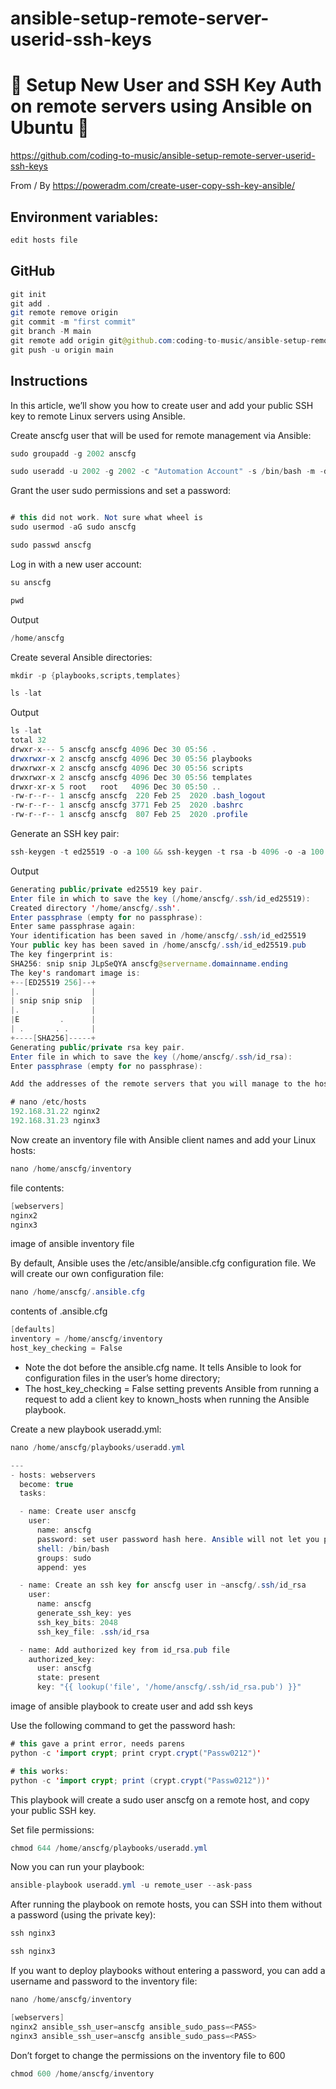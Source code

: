 # ansible-setup-remote-server-userid-ssh-keys

# 🚀 Setup New User and SSH Key Auth on remote servers using Ansible on Ubuntu 🚀

https://github.com/coding-to-music/ansible-setup-remote-server-userid-ssh-keys


From / By https://poweradm.com/create-user-copy-ssh-key-ansible/

## Environment variables:

```java
edit hosts file
```

## GitHub

```java
git init
git add .
git remote remove origin
git commit -m "first commit"
git branch -M main
git remote add origin git@github.com:coding-to-music/ansible-setup-remote-server-userid-ssh-keys.git
git push -u origin main
```

## Instructions

In this article, we’ll show you how to create user and add your public SSH key to remote Linux servers using Ansible.


Create anscfg user that will be used for remote management via Ansible:

```java
sudo groupadd -g 2002 anscfg

sudo useradd -u 2002 -g 2002 -c "Automation Account" -s /bin/bash -m -d /home/anscfg anscfg
```

Grant the user sudo permissions and set a password:

```java

# this did not work. Not sure what wheel is
sudo usermod -aG sudo anscfg

sudo passwd anscfg
```

Log in with a new user account:

```java
su anscfg
```

```java
pwd
```

Output

```java
/home/anscfg
```

Create several Ansible directories:

```java
mkdir -p {playbooks,scripts,templates}
```

```java
ls -lat
```

Output

```java
ls -lat
total 32
drwxr-x--- 5 anscfg anscfg 4096 Dec 30 05:56 .
drwxrwxr-x 2 anscfg anscfg 4096 Dec 30 05:56 playbooks
drwxrwxr-x 2 anscfg anscfg 4096 Dec 30 05:56 scripts
drwxrwxr-x 2 anscfg anscfg 4096 Dec 30 05:56 templates
drwxr-xr-x 5 root   root   4096 Dec 30 05:50 ..
-rw-r--r-- 1 anscfg anscfg  220 Feb 25  2020 .bash_logout
-rw-r--r-- 1 anscfg anscfg 3771 Feb 25  2020 .bashrc
-rw-r--r-- 1 anscfg anscfg  807 Feb 25  2020 .profile
```

Generate an SSH key pair:

```java
ssh-keygen -t ed25519 -o -a 100 && ssh-keygen -t rsa -b 4096 -o -a 100
```

Output

```java
Generating public/private ed25519 key pair.
Enter file in which to save the key (/home/anscfg/.ssh/id_ed25519): 
Created directory '/home/anscfg/.ssh'.
Enter passphrase (empty for no passphrase): 
Enter same passphrase again: 
Your identification has been saved in /home/anscfg/.ssh/id_ed25519
Your public key has been saved in /home/anscfg/.ssh/id_ed25519.pub
The key fingerprint is:
SHA256: snip snip JLpSeQYA anscfg@servername.domainname.ending
The key's randomart image is:
+--[ED25519 256]--+
|.                |
| snip snip snip  |
|.                |
|E         .      |
| .       . .     |
+----[SHA256]-----+
Generating public/private rsa key pair.
Enter file in which to save the key (/home/anscfg/.ssh/id_rsa): 
Enter passphrase (empty for no passphrase): 

Add the addresses of the remote servers that you will manage to the hosts file:
```

```java
# nano /etc/hosts
192.168.31.22 nginx2
192.168.31.23 nginx3
```

Now create an inventory file with Ansible client names and add your Linux hosts:

```java
nano /home/anscfg/inventory
```

file contents:

```java
[webservers]
nginx2
nginx3
```

image of ansible inventory file

By default, Ansible uses the /etc/ansible/ansible.cfg configuration file. We will create our own configuration file:

```java
nano /home/anscfg/.ansible.cfg
```

contents of .ansible.cfg

```java
[defaults]
inventory = /home/anscfg/inventory
host_key_checking = False
```

- Note the dot before the ansible.cfg name. It tells Ansible to look for configuration files in the user’s home directory;
- The host_key_checking = False setting prevents Ansible from running a request to add a client key to known_hosts when running the Ansible playbook.

Create a new playbook useradd.yml:

```java
nano /home/anscfg/playbooks/useradd.yml
```

```java
---
- hosts: webservers
  become: true
  tasks:

  - name: Create user anscfg
    user:
      name: anscfg
      password: set user password hash here. Ansible will not let you pass the password in clear text. Get your password hash with python (see the command below).
      shell: /bin/bash
      groups: sudo
      append: yes

  - name: Create an ssh key for anscfg user in ~anscfg/.ssh/id_rsa
    user:
      name: anscfg
      generate_ssh_key: yes
      ssh_key_bits: 2048
      ssh_key_file: .ssh/id_rsa

  - name: Add authorized key from id_rsa.pub file
    authorized_key:
      user: anscfg
      state: present
      key: "{{ lookup('file', '/home/anscfg/.ssh/id_rsa.pub') }}"
```

image of ansible playbook to create user and add ssh keys

Use the following command to get the password hash:

```java
# this gave a print error, needs parens
python -c 'import crypt; print crypt.crypt("Passw0212")'

# this works:
python -c 'import crypt; print (crypt.crypt("Passw0212"))'
```

This playbook will create a sudo user anscfg on a remote host, and copy your public SSH key.

Set file permissions:

```java
chmod 644 /home/anscfg/playbooks/useradd.yml
```

Now you can run your playbook:

```java
ansible-playbook useradd.yml -u remote_user --ask-pass
```

After running the playbook on remote hosts, you can SSH into them without a password (using the private key):

```java
ssh nginx3

ssh nginx3
```

If you want to deploy playbooks without entering a password, you can add a username and password to the inventory file:

```java
nano /home/anscfg/inventory
```

```java
[webservers]
nginx2 ansible_ssh_user=anscfg ansible_sudo_pass=<PASS>
nginx3 ansible_ssh_user=anscfg ansible_sudo_pass=<PASS>
```

Don’t forget to change the permissions on the inventory file to 600

```java
chmod 600 /home/anscfg/inventory
```

